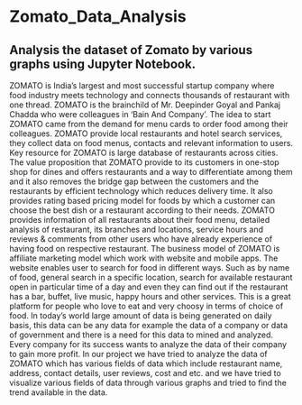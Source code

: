 # Zomato_Data_Analysis
## Analysis the dataset of Zomato by various graphs using Jupyter Notebook.
ZOMATO is India’s largest and most successful startup company where food industry meets technology and connects thousands of restaurant with one thread. ZOMATO is the brainchild of Mr. Deepinder Goyal and Pankaj Chadda who were colleagues in ‘Bain And Company’. The idea to start ZOMATO came from the demand for menu cards to order food among their colleagues. ZOMATO provide local restaurants and hotel search services, they collect data on food menus, contacts and relevant information to users. Key resource for ZOMATO is large database of restaurants across cities. The value proposition that ZOMATO provide to its customers in one-stop shop for dines and offers restaurants and a way to differentiate among them and it also removes the bridge gap between the customers and the restaurants by efficient technology which reduces delivery time. It also provides rating based pricing model for foods by which a customer can choose the best dish or a restaurant according to their needs.
ZOMATO provides information of all restaurants about their food menu, detailed analysis of restaurant, its branches and locations, service hours and reviews & comments from other users who have already experience of having food on respective restaurant. The business model of ZOMATO is affiliate marketing model which work with website and mobile apps. The website enables user to search for food in different ways. Such as by name of food, general search in a specific location, search for available restaurant open in particular time of a day and even they can find out if the restaurant has a bar, buffet, live music, happy hours and other services. This is a great platform for people who love to eat and very choosy in terms of choice of food.
In today’s world large amount of data is being generated on daily basis, this data can be any data for example the data of a company or data of government and there is a need for this data to mined and analyzed. Every company for its success wants to analyze the data of their company to gain more profit.
In our project we have tried to analyze the data of ZOMATO which has various fields of data which include restaurant name, address, contact details, user reviews, cost and etc. and we have tried to visualize various fields of data through various graphs and tried to find the trend available in the data.

